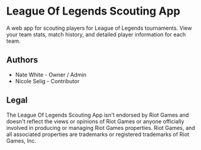 # League Of Legends Scouting App

A web app for scouting players for League of Legends tournaments. View your team stats, match history, and detailed player information for each team.

## Authors
- Nate White - Owner / Admin
- Nicole Selig - Contributor

## Legal
The League Of Legends Scouting App isn't endorsed by Riot Games and doesn't reflect the views or opinions of Riot Games or anyone officially involved in producing or managing Riot Games properties. Riot Games, and all associated properties are trademarks or registered trademarks of Riot Games, Inc.

